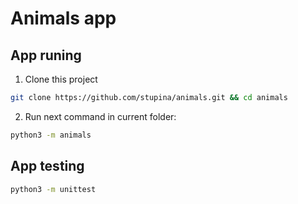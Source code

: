 # Animals app

## App runing

1. Clone this project
```bash
git clone https://github.com/stupina/animals.git && cd animals
```

2. Run next command in current folder:
```bash
python3 -m animals
```

## App testing
```bash
python3 -m unittest
```
